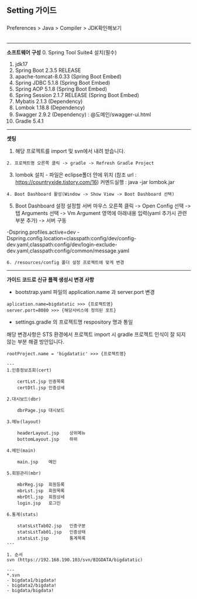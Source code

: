 ## Setting 가이드


#####
Preferences > Java > Compiler > JDK확인해보기
######

---

**소프트웨어 구성**
0. Spring Tool Suite4 설치(필수)
1. jdk17
2. Spring Boot 2.3.5 RELEASE
3. apache-tomcat-8.0.33 (Spring Boot Embed)
4. Spring JDBC 5.1.8 (Spring Boot Embed)
5. Spring AOP 5.1.8 (Spring Boot Embed)
6. Spring Session 2.1.7 RELEASE (Spring Boot Embed)
7. Mybatis 2.1.3 (Dependency)
8. Lombok 1.18.8 (Dependency)
9. Swagger 2.9.2 (Dependency) : @도메인/swagger-ui.html
10. Gradle 5.4.1

---

**셋팅**
1. 해당 프로젝트를 import 및 svn에서 내려 받습니다.
```
2. 프로젝트명 오른쪽 클릭 -> gradle -> Refresh Gradle Project
```
3. lombok 설치 - 파일은 eclipse폴더 안에 위치
   (참조 url : https://countryxide.tistory.com/16)
    커멘드실행 : java -jar lombok.jar
```
4. Boot Dashboard 활성(Window -> Show View -> Boot Dashboard 선택)
```
5. Boot Dashboard 설정
   설정할 서버 마우스 오른쪽 클릭 -> Open Config 선택 -> 탭 Arguments 선택 -> Vm Argument 영역에 아래내용 입력(yaml 추가시 관련 부분 추가) -> 서버 구동

-Dspring.profiles.active=dev
-Dspring.config.location=classpath:config/dev/config-dev.yaml,classpath:config/dev/login-exclude-dev.yaml,classpath:config/common/message.yaml
```
6. /resources/config 폴더 설정 프로젝트에 맞게 변경
```

---

**가이드 코드로 신규 플젝 생성시 변경 사항**
- bootstrap.yaml 파일의 application.name 과 server.port 변경
```
aplication.name=bigdatatic >>> {프로젝트명}
server.port=8080 >>> {해당서비스에 정의된 포트}
```
- settings.gradle 의 프로젝트명 respository 명과 통일

해당 변경사항은 STS 환경에서 프로젝트 import 시 gradle 프로젝트 인식이 잘 되지 않는 부분 해결 방안입니다.
```
rootProject.name = 'bigdatatic' >>> {프로젝트명}

---
1.인증정보조회(cert)

	certLst.jsp	인증목록
	certDtl.jsp	인증상세

2.대시보드(dbr)

	dbrPage.jsp	대시보드

3.메뉴(layout)

	headerLayout.jsp	상위메뉴
	bottomLayout.jsp	하위

4.메인(main)

	main.jsp	메인

5.회원관리(mbr)

	mbrReg.jsp	회원등록
	mbrLst.jsp	회원목록
	mbrDtl.jsp	회원상세
	login.jsp	로그인

6.통계(stats)

	statsLstTab02.jsp	인증구분
	statsLstTab01.jsp	인증상태
	statsLst.jsp		통계목록
---

1. 순서
svn (https://192.168.190.103/svn/BIGDATA/bigdatatic)

---
*.svn
- bigdata1/bigdata!
- bigdata2/bigdata!
- bigdata/bigdata!


